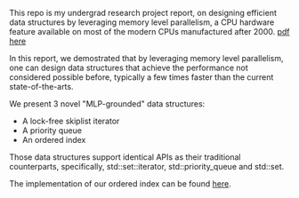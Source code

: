 This repo is my undergrad research project report, 
on designing efficient data structures by leveraging memory level parallelism,
a CPU hardware feature available on most of the modern CPUs manufactured after 2000.
[pdf here](https://github.com/sillycross/efficient-mlp/blob/master/main.pdf)

In this report, we demostrated that by leveraging memory level parallelism, 
one can design data structures that achieve the performance not considered possible before, 
typically a few times faster than the current state-of-the-arts. 

We present 3 novel "MLP-grounded" data structures:
* A lock-free skiplist iterator
* A priority queue
* An ordered index

Those data structures support identical APIs as their traditional counterparts, 
specifically, std::set::iterator, std::priority_queue and std::set.

The implementation of our ordered index can be found [here](https://github.com/sillycross/mlpds).

